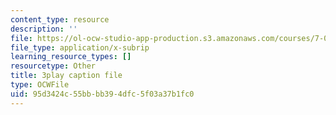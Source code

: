 ```yaml
---
content_type: resource
description: ''
file: https://ol-ocw-studio-app-production.s3.amazonaws.com/courses/7-01sc-fundamentals-of-biology-fall-2011/95d3424c55bbbb394dfc5f03a37b1fc0_OBloWTHFPZc.srt
file_type: application/x-subrip
learning_resource_types: []
resourcetype: Other
title: 3play caption file
type: OCWFile
uid: 95d3424c-55bb-bb39-4dfc-5f03a37b1fc0
---
```

